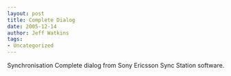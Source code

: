 ```yaml
---
layout: post
title: Complete Dialog
date: 2005-12-14
author: Jeff Watkins
tags:
- Uncategorized
---
```


Synchronisation Complete dialog from Sony Ericsson Sync Station software.
